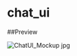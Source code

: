 # chat_ui

##Preview

![ChatUI_Mockup jpg](https://user-images.githubusercontent.com/38382273/115574785-9e6d7880-a2ca-11eb-97e7-c439e85c9e46.png)
